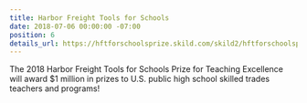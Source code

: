 ```yaml
---
title: Harbor Freight Tools for Schools
date: 2018-07-06 00:00:00 -07:00
position: 6
details_url: https://hftforschoolsprize.skild.com/skild2/hftforschoolsprize/loginPage.action=
---
```


The 2018 Harbor Freight Tools for Schools Prize for Teaching Excellence will award $1 million in prizes to U.S. public high school skilled trades teachers and programs!


